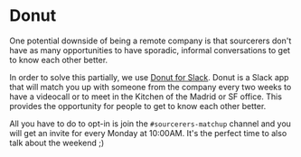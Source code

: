 # Donut

One potential downside of being a remote company is that sourcerers don't have as many opportunities to have sporadic, informal conversations to get to know each other better.

In order to solve this partially, we use [Donut for Slack](https://www.donut.ai/pairing). Donut is a Slack app that will match you up with someone from the company every two weeks to have a videocall or to meet in the Kitchen of the Madrid or SF office. This provides the opportunity for people to get to know each other better.

All you have to do to opt-in is join the `#sourcerers-matchup` channel and you will get an invite for every Monday at 10:00AM. It's the perfect time to also talk about the weekend ;)
